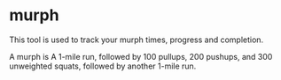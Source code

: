 # murph


This tool is used to track your murph times, progress and completion. 

A murph is A 1-mile run, followed by 100 pullups, 200 pushups, and 300 unweighted squats, followed by another 1-mile run.
